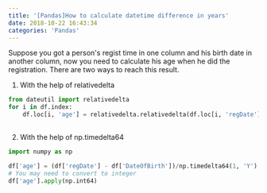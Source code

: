 ```yaml
---
title: '[Pandas]How to calculate datetime difference in years'
date: 2018-10-22 16:43:34
categories: 'Pandas'
---
```


Suppose you got a person's regist time in one column and his birth date in another column, now you need to calculate his age when he did the registration. There are two ways to reach this result.

1. With the help of relativedelta

```Python
from dateutil import relativedelta
for i in df.index:
    df.loc[i, 'age'] = relativedelta.relativedelta(df.loc[i, 'regDate'], df.loc[i, 'DateOfBirth']).years
   
```



2. With the help of np.timedelta64

```Python
import numpy as np

df['age'] = (df['regDate'] - df['DateOfBirth'])/np.timedelta64(1, 'Y')
# You may need to convert to integer
df['age'].apply(np.int64)
```


